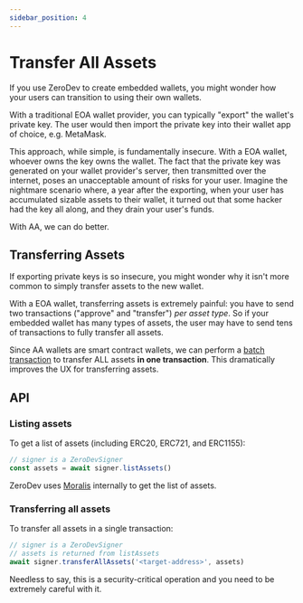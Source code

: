 ```yaml
---
sidebar_position: 4
---
```


# Transfer All Assets

If you use ZeroDev to create embedded wallets, you might wonder how your users can transition to using their own wallets. 

With a traditional EOA wallet provider, you can typically "export" the wallet's private key.  The user would then import the private key into their wallet app of choice, e.g. MetaMask.

This approach, while simple, is fundamentally insecure.  With a EOA wallet, whoever owns the key owns the wallet.  The fact that the private key was generated on your wallet provider's server, then transmitted over the internet, poses an unacceptable amount of risks for your user.  Imagine the nightmare scenario where, a year after the exporting, when your user has accumulated sizable assets to their wallet, it turned out that some hacker had the key all along, and they drain your user's funds.

With AA, we can do better.

## Transferring Assets

If exporting private keys is so insecure, you might wonder why it isn't more common to simply transfer assets to the new wallet.

With a EOA wallet, transferring assets is extremely painful: you have to send two transactions ("approve" and "transfer") *per asset type*.   So if your embedded wallet has many types of assets, the user may have to send tens of transactions to fully transfer all assets.

Since AA wallets are smart contract wallets, we can perform a [batch transaction](/use-wallets/batch-transactions) to transfer ALL assets **in one transaction**.  This dramatically improves the UX for transferring assets.

## API

### Listing assets

To get a list of assets (including ERC20, ERC721, and ERC1155):

```typescript
// signer is a ZeroDevSigner
const assets = await signer.listAssets()
```

ZeroDev uses [Moralis](https://moralis.io/) internally to get the list of assets.

### Transferring all assets

To transfer all assets in a single transaction:

```typescript
// signer is a ZeroDevSigner
// assets is returned from listAssets
await signer.transferAllAssets('<target-address>', assets)
```

Needless to say, this is a security-critical operation and you need to be extremely careful with it.